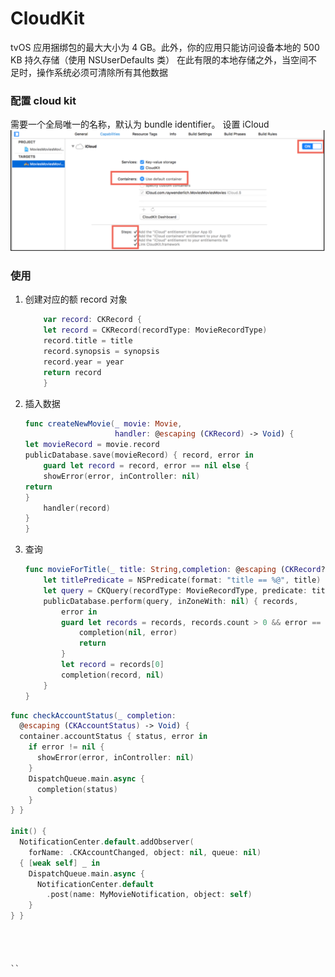 # CloudKit 
tvOS 应用捆绑包的最大大小为 4 GB。此外，你的应用只能访问设备本地的 500 KB 持久存储（使用 NSUserDefaults 类）
在此有限的本地存储之外，当空间不足时，操作系统必须可清除所有其他数据 



### 配置 cloud kit 
需要一个全局唯一的名称，默认为 bundle identifier。 
设置 iCloud 
![图 1](images/cdafcf1fd7695ab2003f3805a66f3fa7b72b8147474c0aa56c22c9717c7d4f9e.png)  



### 使用 
1. 创建对应的额 record 对象 
    ```swift
        var record: CKRecord {
        let record = CKRecord(recordType: MovieRecordType)
        record.title = title
        record.synopsis = synopsis
        record.year = year
        return record
        }
    ```

2. 插入数据 
    ```swift 
    func createNewMovie(_ movie: Movie,
                        handler: @escaping (CKRecord) -> Void) {
    let movieRecord = movie.record
    publicDatabase.save(movieRecord) { record, error in
        guard let record = record, error == nil else {
        showError(error, inController: nil)
    return
    }
        handler(record)
    }
    }
    ```


3. 查询
    ```swift 
    func movieForTitle(_ title: String,completion: @escaping (CKRecord?, Error?) -> ()) {
        let titlePredicate = NSPredicate(format: "title == %@", title)
        let query = CKQuery(recordType: MovieRecordType, predicate: titlePredicate)
        publicDatabase.perform(query, inZoneWith: nil) { records,
            error in
            guard let records = records, records.count > 0 && error == nil else {
                completion(nil, error)
                return
            }
            let record = records[0]
            completion(record, nil)
        } 
    }
    ```


```swift
func checkAccountStatus(_ completion:
  @escaping (CKAccountStatus) -> Void) {
  container.accountStatus { status, error in
    if error != nil {
      showError(error, inController: nil)
    }
    DispatchQueue.main.async {
      completion(status)
    }
} }

init() {
  NotificationCenter.default.addObserver(
    forName: .CKAccountChanged, object: nil, queue: nil)
  { [weak self] _ in
    DispatchQueue.main.async {
      NotificationCenter.default
        .post(name: MyMovieNotification, object: self)
    }
} }




``





















